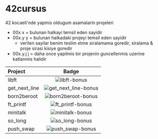 # 42cursus

42 kocaeli'nde yapmis oldugum asamalarin projeleri
  - 00x  x = bulunan halkayi temsil eden sayidir
  - 00x.y y = bulunan halkadaki projeyi temsil eden sayidir
    - verilen sayilar benim teslim etme siralamama goredir, siralama & proje sirasi kisiye goredir
  - 00x.y.j j = daha once yapilmis bir projenin guncellenmis uzerine katlanmis halidir


 Project       |                    Badge                     |
| :------------  | :------------------------------------------: |
| libft          | ![libft-bonus](https://github.com/byaliego/42-project-badges/blob/main/badges/libftm.png)|
| get_next_line  | ![get_next_line-bonus](https://github.com/byaliego/42-project-badges/blob/main/badges/get_next_linem.png)|
| born2beroot    | ![born2beroot-bonus](https://github.com/byaliego/42-project-badges/blob/main/badges/born2berootm.png)|
| ft_printf      | ![ft_printf-bonus](https://github.com/byaliego/42-project-badges/blob/main/badges/ft_printfe.png)    |
| minitalk       | ![minitalk-bonus](./badges/minitalkm.png)      |
| so_long        | ![so_long-bonus](./badges/so_longm.png)        |
| push_swap      | ![push_swap-bonus](./badges/push_swapm.png)    |
